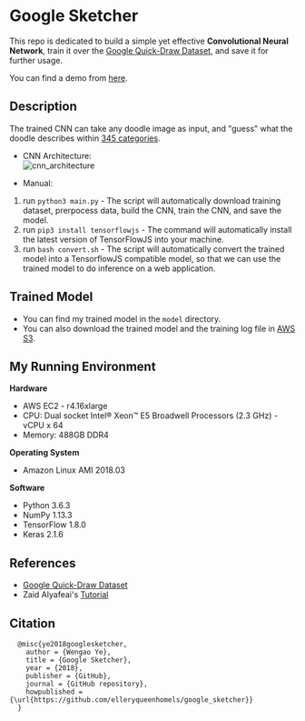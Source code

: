 # Google Sketcher

This repo is dedicated to build a simple yet effective <b>Convolutional Neural Network</b>, train it over the [Google Quick-Draw Dataset](https://github.com/googlecreativelab/quickdraw-dataset), and save it for further usage.

You can find a demo from [here](https://elleryqueenhomels.github.io/sketcher/).

## Description

The trained CNN can take any doodle image as input, and "guess" what the doodle describes within [345 categories](https://github.com/elleryqueenhomels/google_sketcher/blob/master/categories.txt).

- CNN Architecture:<br/>![cnn_architecture](https://user-images.githubusercontent.com/13844740/43365984-2d96416a-9368-11e8-972b-d8ca1e40ef3b.png)

- Manual:
1. run `python3 main.py` - The script will automatically download training dataset, prerpocess data, build the CNN, train the CNN, and save the model.
2. run `pip3 install tensorflowjs` - The command will automatically install the latest version of TensorFlowJS into your machine.
3. run `bash convert.sh` - The script will automatically convert the trained model into a TensorflowJS compatible model, so that we can use the trained model to do inference on a web application.

## Trained Model
- You can find my trained model in the `model` directory.
- You can also download the trained model and the training log file in [AWS S3](https://s3.console.aws.amazon.com/s3/buckets/wengaoye/sketcher-model-v1/?region=us-west-2&tab=overview).

## My Running Environment
<b>Hardware</b>
- AWS EC2 - r4.16xlarge
- CPU: Dual socket Intel® Xeon™ E5 Broadwell Processors (2.3 GHz) - vCPU x 64
- Memory: 488GB DDR4

<b>Operating System</b>
- Amazon Linux AMI 2018.03

<b>Software</b>
- Python 3.6.3
- NumPy 1.13.3
- TensorFlow 1.8.0
- Keras 2.1.6

## References
- [Google Quick-Draw Dataset](https://github.com/googlecreativelab/quickdraw-dataset)
- Zaid Alyafeai's [Tutorial](https://medium.com/tensorflow/train-on-google-colab-and-run-on-the-browser-a-case-study-8a45f9b1474e)

## Citation
```
  @misc{ye2018googlesketcher,
    author = {Wengao Ye},
    title = {Google Sketcher},
    year = {2018},
    publisher = {GitHub},
    journal = {GitHub repository},
    howpublished = {\url{https://github.com/elleryqueenhomels/google_sketcher}}
  }
```
